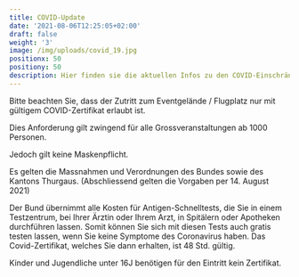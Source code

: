 ```yaml
---
title: COVID-Update
date: '2021-08-06T12:25:05+02:00'
draft: false
weight: '3'
image: /img/uploads/covid_19.jpg
positionx: 50
positiony: 50
description: Hier finden sie die aktuellen Infos zu den COVID-Einschränkungen.
---
```


Bitte beachten Sie, dass der Zutritt zum Eventgelände / Flugplatz nur mit gültigem COVID-Zertifikat erlaubt ist.

Dies Anforderung gilt zwingend für alle Grossveranstaltungen ab 1000 Personen.

Jedoch gilt keine Maskenpflicht.

Es gelten die Massnahmen und Verordnungen des Bundes sowie des Kantons Thurgaus.
(Abschliessend gelten die Vorgaben per 14. August 2021)

Der Bund übernimmt alle Kosten für Antigen-Schnelltests, die Sie in einem Testzentrum, bei Ihrer Ärztin oder Ihrem Arzt, in Spitälern oder Apotheken durchführen lassen.
Somit können Sie sich mit diesen Tests auch gratis testen lassen, wenn Sie keine Symptome des Coronavirus haben. Das Covid-Zertifikat, welches Sie dann erhalten, ist 48 Std. gültig.

Kinder und Jugendliche unter 16J benötigen für den Eintritt kein Zertifikat.
